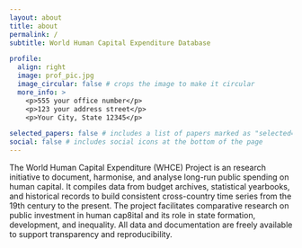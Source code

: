 ```yaml
---
layout: about
title: about
permalink: /
subtitle: World Human Capital Expenditure Database

profile:
  align: right
  image: prof_pic.jpg
  image_circular: false # crops the image to make it circular
  more_info: >
    <p>555 your office number</p>
    <p>123 your address street</p>
    <p>Your City, State 12345</p>

selected_papers: false # includes a list of papers marked as "selected={true}"
social: false # includes social icons at the bottom of the page
---
```


The World Human Capital Expenditure (WHCE) Project is an research initiative to document, harmonise, and analyse long-run public spending on human capital. It compiles data from budget archives, statistical yearbooks, and historical records to build consistent cross-country time series from the 19th century to the present. The project facilitates comparative research on public investment in human cap8ital and its role in state formation, development, and inequality. All data and documentation are freely available to support transparency and reproducibility.
